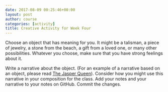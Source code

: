 ```yaml
---
date: 2017-08-09 00:25:46+00:00
layout: post
author: course
categories: [activity]
title: Creative Activity for Week Four
---
```


Choose an object that has meaning for you. It might be a talisman, a piece of jewelry, a stone from the beach, a gift from a loved one, or many other possibilities. Whatever you choose, make sure that you have strong feelings about it.

Write a narrative about the object. (For an example of a narrative based on an object, please read [The Jasper Queen](https://www.rosslaird.com/myth/creativity/2005/09/11/the-jasper-queen/)). Consider how you might use this narrative in your composition for the class.  Add your notes and your narrative to your notes on GitHub. Commit the changes.
